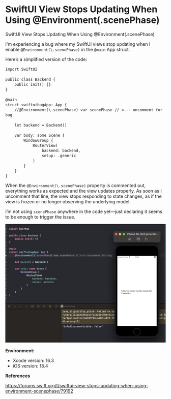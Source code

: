 # SwiftUI View Stops Updating When Using @Environment(.scenePhase)
SwiftUI View Stops Updating When Using @Environment(.scenePhase)

I'm experiencing a bug where my SwiftUI views stop updating when I enable `@Environment(\.scenePhase)` in the `@main` App struct.

Here’s a simplified version of the code:

```
import SwiftUI

public class Backend {
    public init() {}
}

@main
struct swiftuibugApp: App {
    //@Environment(\.scenePhase) var scenePhase // <--- uncomment for bug
    
    let backend = Backend()
    
    var body: some Scene {
        WindowGroup {
            RouterView(
                backend: backend,
                setup: .generic
            )
        }
    }
}
```

When the `@Environment(\.scenePhase)` property is commented out, everything works as expected and the view updates properly. As soon as I uncomment that line, the view stops responding to state changes, as if the view is frozen or no longer observing the underlying model.

I’m not using `scenePhase` anywhere in the code yet—just declaring it seems to be enough to trigger the issue.

![Screenshot](Screenshot.png)

**Environment:**

* Xcode version: 16.3
* iOS version: 18.4

**References**

https://forums.swift.org/t/swiftui-view-stops-updating-when-using-environment-scenephase/79192